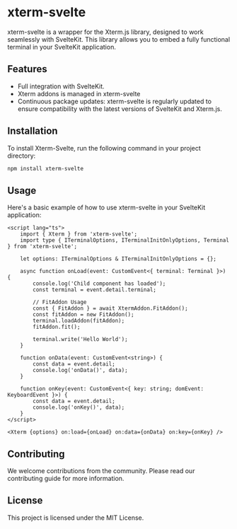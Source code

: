 # xterm-svelte

xterm-svelte is a wrapper for the Xterm.js library, designed to work seamlessly with SvelteKit. This library allows you to embed a fully functional terminal in your SvelteKit application.

## Features

- Full integration with SvelteKit.
- Xterm addons is managed in xterm-svelte
- Continuous package updates: xterm-svelte is regularly updated to ensure compatibility with the latest versions of SvelteKit and Xterm.js.

## Installation

To install Xterm-Svelte, run the following command in your project directory:

```bash
npm install xterm-svelte
```

## Usage

Here's a basic example of how to use xterm-svelte in your SvelteKit application:

```svelte
<script lang="ts">
    import { Xterm } from 'xterm-svelte';
    import type { ITerminalOptions, ITerminalInitOnlyOptions, Terminal } from 'xterm-svelte';

    let options: ITerminalOptions & ITerminalInitOnlyOptions = {};

    async function onLoad(event: CustomEvent<{ terminal: Terminal }>) {
        console.log('Child component has loaded');
        const terminal = event.detail.terminal;

        // FitAddon Usage
        const { FitAddon } = await XtermAddon.FitAddon();
        const fitAddon = new FitAddon();
        terminal.loadAddon(fitAddon);
        fitAddon.fit();

        terminal.write('Hello World');
    }

    function onData(event: CustomEvent<string>) {
        const data = event.detail;
        console.log('onData()', data);
    }

    function onKey(event: CustomEvent<{ key: string; domEvent: KeyboardEvent }>) {
        const data = event.detail;
        console.log('onKey()', data);
    }
</script>

<Xterm {options} on:load={onLoad} on:data={onData} on:key={onKey} />
```

## Contributing

We welcome contributions from the community. Please read our contributing guide for more information.

## License

This project is licensed under the MIT License.
